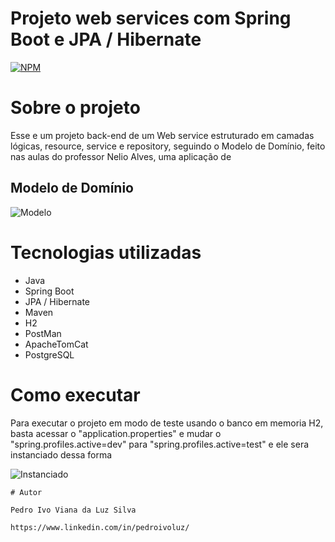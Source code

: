 # Projeto web services com Spring Boot e JPA / Hibernate  
[![NPM](https://img.shields.io/npm/l/react)](https://github.com/Trafl/ProjectWebService-Spring_Boot-JPA-Hibernate/blob/main/license) 

# Sobre o projeto
 Esse e um projeto back-end de um Web service estruturado em camadas lógicas, resource, service e repository, seguindo o Modelo de Domínio, feito nas aulas do professor   Nelio Alves, uma aplicação de 

## Modelo de Domínio
![Modelo](https://github.com/Trafl/assets/blob/main/domainModel.png)

# Tecnologias utilizadas
- Java
- Spring Boot
- JPA / Hibernate
- Maven
- H2
- PostMan
- ApacheTomCat
- PostgreSQL

# Como executar 
Para executar o projeto em modo de teste usando o banco em memoria H2, basta acessar o "application.properties" e mudar o "spring.profiles.active=dev" para "spring.profiles.active=test" e ele sera instanciado dessa forma 

![Instanciado](https://github.com/Trafl/assets/blob/main/domainInstance.png)

```
# Autor

Pedro Ivo Viana da Luz Silva

https://www.linkedin.com/in/pedroivoluz/

